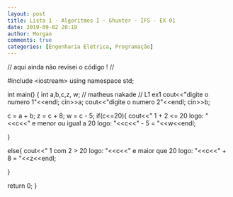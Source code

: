 ```yaml
---
layout: post
title: Lista 1 - Algoritmos I - Ghunter - IFS - EX 01
date: 2019-09-02 20:19
author: Morgao
comments: true
categories: [Engenharia Elétrica, Programação]
---
```

// aqui ainda não revisei o código ! //

#include &lt;iostream&gt;
using namespace std;

int main() {
int a,b,c,z, w;
// matheus nakade
// L1 ex1
cout&lt;&lt;"digite o numero 1"&lt;&lt;endl;
cin&gt;&gt;a;
cout&lt;&lt;"digite o numero 2"&lt;&lt;endl;
cin&gt;&gt;b;

c = a + b;
z = c + 8;
w = c - 5;
if(c&lt;=20){
cout&lt;&lt;" 1 + 2 &lt;= 20 logo: "&lt;&lt;c&lt;&lt;" e menor ou igual a 20 logo: "&lt;&lt;c&lt;&lt;" - 5 = "&lt;&lt;w&lt;&lt;endl;

}

else{
cout&lt;&lt;" 1 com 2 &gt; 20 logo: "&lt;&lt;c&lt;&lt;" e maior que 20 logo: "&lt;&lt;c&lt;&lt;" + 8 = "&lt;&lt;z&lt;&lt;endl;

}

return 0;
}
